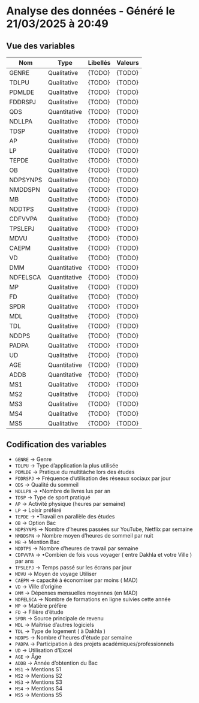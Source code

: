# Analyse des données - Généré le 21/03/2025 à 20:49

## Vue des variables

| Nom      | Type         | Libellés | Valeurs |
| -------- | ------------ | -------- | ------- |
| GENRE    | Qualitative  | {TODO}   | {TODO}  |
| TDLPU    | Qualitative  | {TODO}   | {TODO}  |
| PDMLDE   | Qualitative  | {TODO}   | {TODO}  |
| FDDRSPJ  | Qualitative  | {TODO}   | {TODO}  |
| QDS      | Quantitative | {TODO}   | {TODO}  |
| NDLLPA   | Qualitative  | {TODO}   | {TODO}  |
| TDSP     | Qualitative  | {TODO}   | {TODO}  |
| AP       | Qualitative  | {TODO}   | {TODO}  |
| LP       | Qualitative  | {TODO}   | {TODO}  |
| TEPDE    | Qualitative  | {TODO}   | {TODO}  |
| OB       | Qualitative  | {TODO}   | {TODO}  |
| NDPSYNPS | Qualitative  | {TODO}   | {TODO}  |
| NMDDSPN  | Qualitative  | {TODO}   | {TODO}  |
| MB       | Qualitative  | {TODO}   | {TODO}  |
| NDDTPS   | Qualitative  | {TODO}   | {TODO}  |
| CDFVVPA  | Qualitative  | {TODO}   | {TODO}  |
| TPSLEPJ  | Qualitative  | {TODO}   | {TODO}  |
| MDVU     | Qualitative  | {TODO}   | {TODO}  |
| CAEPM    | Qualitative  | {TODO}   | {TODO}  |
| VD       | Qualitative  | {TODO}   | {TODO}  |
| DMM      | Quantitative | {TODO}   | {TODO}  |
| NDFELSCA | Quantitative | {TODO}   | {TODO}  |
| MP       | Qualitative  | {TODO}   | {TODO}  |
| FD       | Qualitative  | {TODO}   | {TODO}  |
| SPDR     | Qualitative  | {TODO}   | {TODO}  |
| MDL      | Qualitative  | {TODO}   | {TODO}  |
| TDL      | Qualitative  | {TODO}   | {TODO}  |
| NDDPS    | Qualitative  | {TODO}   | {TODO}  |
| PADPA    | Qualitative  | {TODO}   | {TODO}  |
| UD       | Qualitative  | {TODO}   | {TODO}  |
| AGE      | Quantitative | {TODO}   | {TODO}  |
| ADDB     | Quantitative | {TODO}   | {TODO}  |
| MS1      | Qualitative  | {TODO}   | {TODO}  |
| MS2      | Qualitative  | {TODO}   | {TODO}  |
| MS3      | Qualitative  | {TODO}   | {TODO}  |
| MS4      | Qualitative  | {TODO}   | {TODO}  |
| MS5      | Qualitative  | {TODO}   | {TODO}  |

## Codification des variables

- `GENRE` -> Genre
- `TDLPU` -> Type d’application la plus utilisée
- `PDMLDE` -> Pratique du multitâche lors des études
- `FDDRSPJ` -> Fréquence d’utilisation des réseaux sociaux par jour
- `QDS` -> Qualité du sommeil
- `NDLLPA` -> •Nombre de livres lus par an
- `TDSP` -> Type de sport pratiqué
- `AP` -> Activité physique (heures par semaine)
- `LP` -> Loisir préféré
- `TEPDE` -> •Travail en parallèle des études
- `OB` -> Option Bac
- `NDPSYNPS` -> Nombre d’heures passées sur YouTube, Netflix par semaine
- `NMDDSPN` -> Nombre moyen d’heures de sommeil par nuit
- `MB` -> Mention Bac
- `NDDTPS` -> Nombre d’heures de travail par semaine
- `CDFVVPA` -> •Combien de fois vous voyager ( entre Dakhla et votre Ville ) par ans
- `TPSLEPJ` -> Temps passé sur les écrans par jour
- `MDVU` -> Moyen de voyage Utiliser
- `CAEPM` -> capacité à économiser par moins ( MAD)
- `VD` -> Ville d’origine
- `DMM` -> Dépenses mensuelles moyennes (en MAD)
- `NDFELSCA` -> Nombre de formations en ligne suivies cette année
- `MP` -> Matière préfère
- `FD` -> Filière d’étude
- `SPDR` -> Source principale de revenu
- `MDL` -> Maîtrise d’autres logiciels
- `TDL` -> Type de logement ( à Dakhla )
- `NDDPS` -> Nombre d'heures d'étude par semaine
- `PADPA` -> Participation à des projets académiques/professionnels
- `UD` -> Utilisation d’Excel
- `AGE` -> Âge
- `ADDB` -> Année d’obtention du Bac
- `MS1` -> Mentions S1
- `MS2` -> Mentions S2
- `MS3` -> Mentions S3
- `MS4` -> Mentions S4
- `MS5` -> Mentions S5